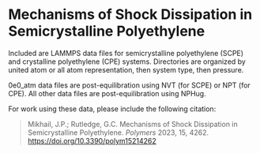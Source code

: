 # Mechanisms of Shock Dissipation in Semicrystalline Polyethylene

Included are LAMMPS data files for semicrystalline polyethylene (SCPE) and crystalline polyethylene (CPE) systems. Directories are organized by united atom or all atom representation, then system type, then pressure.

0e0_atm data files are post-equilibration using NVT (for SCPE) or NPT (for CPE). All other data files are post-equilibration using NPHug.

For work using these data, please include the following citation:
> Mikhail, J.P.; Rutledge, G.C. Mechanisms of Shock Dissipation in Semicrystalline Polyethylene. *Polymers* 2023, 15, 4262. https://doi.org/10.3390/polym15214262 
